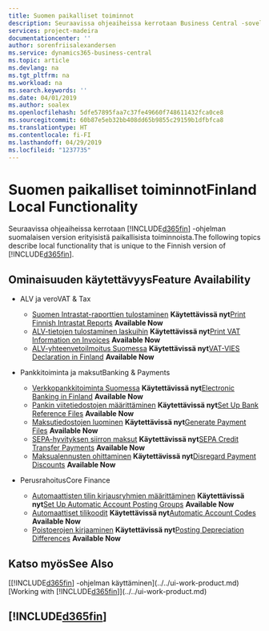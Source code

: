 ```yaml
---
title: Suomen paikalliset toiminnot
description: Seuraavissa ohjeaiheissa kerrotaan Business Central -sovelluksen suomalaisen version paikallisista toiminnoista.
services: project-madeira
documentationcenter: ''
author: sorenfriisalexandersen
ms.service: dynamics365-business-central
ms.topic: article
ms.devlang: na
ms.tgt_pltfrm: na
ms.workload: na
ms.search.keywords: ''
ms.date: 04/01/2019
ms.author: soalex
ms.openlocfilehash: 5dfe57895faa7c37fe49660f748611432fca0ce8
ms.sourcegitcommit: 60b87e5eb32bb408dd65b9855c29159b1dfbfca8
ms.translationtype: HT
ms.contentlocale: fi-FI
ms.lasthandoff: 04/29/2019
ms.locfileid: "1237735"
---
```

# <a name="finland-local-functionality"></a><span data-ttu-id="7584b-103">Suomen paikalliset toiminnot</span><span class="sxs-lookup"><span data-stu-id="7584b-103">Finland Local Functionality</span></span>
<span data-ttu-id="7584b-104">Seuraavissa ohjeaiheissa kerrotaan [!INCLUDE[d365fin](../../includes/d365fin_md.md)] -ohjelman suomalaisen version erityisistä paikallisista toiminnoista.</span><span class="sxs-lookup"><span data-stu-id="7584b-104">The following topics describe local functionality that is unique to the Finnish version of [!INCLUDE[d365fin](../../includes/d365fin_md.md)].</span></span>  

## <a name="feature-availability"></a><span data-ttu-id="7584b-105">Ominaisuuden käytettävyys</span><span class="sxs-lookup"><span data-stu-id="7584b-105">Feature Availability</span></span>

* <span data-ttu-id="7584b-106">ALV ja vero</span><span class="sxs-lookup"><span data-stu-id="7584b-106">VAT & Tax</span></span>
    * <span data-ttu-id="7584b-107">[Suomen Intrastat-raporttien tulostaminen](how-to-print-finnish-intrastat-reports.md) **Käytettävissä nyt**</span><span class="sxs-lookup"><span data-stu-id="7584b-107">[Print Finnish Intrastat Reports](how-to-print-finnish-intrastat-reports.md) **Available Now**</span></span>
    * <span data-ttu-id="7584b-108">[ALV-tietojen tulostaminen laskuihin](how-to-print-vat-information-on-invoices.md) **Käytettävissä nyt**</span><span class="sxs-lookup"><span data-stu-id="7584b-108">[Print VAT Information on Invoices](how-to-print-vat-information-on-invoices.md) **Available Now**</span></span>
    * <span data-ttu-id="7584b-109">[ALV-yhteenvetoilmoitus Suomessa](vat-vies-declaration-in-finland.md) **Käytettävissä nyt**</span><span class="sxs-lookup"><span data-stu-id="7584b-109">[VAT-VIES Declaration in Finland](vat-vies-declaration-in-finland.md) **Available Now**</span></span>

* <span data-ttu-id="7584b-110">Pankkitoiminta ja maksut</span><span class="sxs-lookup"><span data-stu-id="7584b-110">Banking & Payments</span></span>
    * <span data-ttu-id="7584b-111">[Verkkopankkitoiminta Suomessa](electronic-banking-in-finland.md) **Käytettävissä nyt**</span><span class="sxs-lookup"><span data-stu-id="7584b-111">[Electronic Banking in Finland](electronic-banking-in-finland.md) **Available Now**</span></span>
    * <span data-ttu-id="7584b-112">[Pankin viitetiedostojen määrittäminen](how-to-set-up-bank-reference-files.md) **Käytettävissä nyt**</span><span class="sxs-lookup"><span data-stu-id="7584b-112">[Set Up Bank Reference Files](how-to-set-up-bank-reference-files.md) **Available Now**</span></span>
    * <span data-ttu-id="7584b-113">[Maksutiedostojen luominen](how-to-generate-payment-files.md) **Käytettävissä nyt**</span><span class="sxs-lookup"><span data-stu-id="7584b-113">[Generate Payment Files](how-to-generate-payment-files.md) **Available Now**</span></span>
    * <span data-ttu-id="7584b-114">[SEPA-hyvityksen siirron maksut](sepa-credit-transfer-payments.md) **Käytettävissä nyt**</span><span class="sxs-lookup"><span data-stu-id="7584b-114">[SEPA Credit Transfer Payments](sepa-credit-transfer-payments.md) **Available Now**</span></span>
    * <span data-ttu-id="7584b-115">[Maksualennusten ohittaminen](how-to-disregard-payment-discounts.md) **Käytettävissä nyt**</span><span class="sxs-lookup"><span data-stu-id="7584b-115">[Disregard Payment Discounts](how-to-disregard-payment-discounts.md) **Available Now**</span></span>

* <span data-ttu-id="7584b-116">Perusrahoitus</span><span class="sxs-lookup"><span data-stu-id="7584b-116">Core Finance</span></span>
    * <span data-ttu-id="7584b-117">[Automaattisten tilin kirjausryhmien määrittäminen](how-to-set-up-automatic-account-posting-groups.md) **Käytettävissä nyt**</span><span class="sxs-lookup"><span data-stu-id="7584b-117">[Set Up Automatic Account Posting Groups](how-to-set-up-automatic-account-posting-groups.md) **Available Now**</span></span>
    * <span data-ttu-id="7584b-118">[Automaattiset tilikoodit](automatic-account-codes.md) **Käytettävissä nyt**</span><span class="sxs-lookup"><span data-stu-id="7584b-118">[Automatic Account Codes](automatic-account-codes.md) **Available Now**</span></span>
    * <span data-ttu-id="7584b-119">[Poistoerojen kirjaaminen](posting-depreciation-differences.md) **Käytettävissä nyt**</span><span class="sxs-lookup"><span data-stu-id="7584b-119">[Posting Depreciation Differences](posting-depreciation-differences.md) **Available Now**</span></span>

## <a name="see-also"></a><span data-ttu-id="7584b-120">Katso myös</span><span class="sxs-lookup"><span data-stu-id="7584b-120">See Also</span></span>
<span data-ttu-id="7584b-121">[[!INCLUDE[d365fin](../../includes/d365fin_md.md)] -ohjelman käyttäminen](../../ui-work-product.md)</span><span class="sxs-lookup"><span data-stu-id="7584b-121">[Working with [!INCLUDE[d365fin](../../includes/d365fin_md.md)]](../../ui-work-product.md)</span></span>     

## [!INCLUDE[d365fin](../../includes/free_trial_md.md)]  
